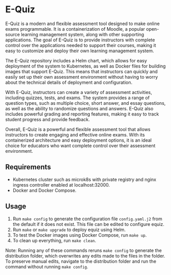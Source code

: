 # E-Quiz

E-Quiz is a modern and flexible assessment tool designed to make online exams programmable. It is a containerization of Moodle, a popular open-source learning management system, along with other supporting applications. The goal of E-Quiz is to provide instructors with complete control over the applications needed to support their courses, making it easy to customize and deploy their own learning management system. 

The E-Quiz repository includes a Helm chart, which allows for easy deployment of the system to Kubernetes, as well as Docker files for building images that support E-Quiz. This means that instructors can quickly and easily set up their own assessment environment without having to worry about the technical details of deployment and configuration. 

With E-Quiz, instructors can create a variety of assessment activities, including quizzes, tests, and exams. The system provides a range of question types, such as multiple choice, short answer, and essay questions, as well as the ability to randomize questions and answers. E-Quiz also includes powerful grading and reporting features, making it easy to track student progress and provide feedback. 

Overall, E-Quiz is a powerful and flexible assessment tool that allows instructors to create engaging and effective online exams. With its containerized architecture and easy deployment options, it is an ideal choice for educators who want complete control over their assessment environment.

## Requirements

- Kubernetes cluster such as microk8s with private registry and nginx ingress controller enabled at localhost:32000.
- Docker and Docker Compose.

## Usage

1. Run `make config` to generate the configuration file `config.yaml.j2` from the default if it does not exist. This file can be edited to configure equiz.
2. Run `make` or `make upgrade` to deploy equiz using Helm.
3. To test the Docker images using Docker Compose, run `make up`.
4. To clean up everything, run `make clean`.

Note: Running any of these commands reruns `make config` to generate the distribution folder, which overwrites any edits made to the files in the folder. To preserve manual edits, navigate to the distribution folder and run the command without running `make config`.